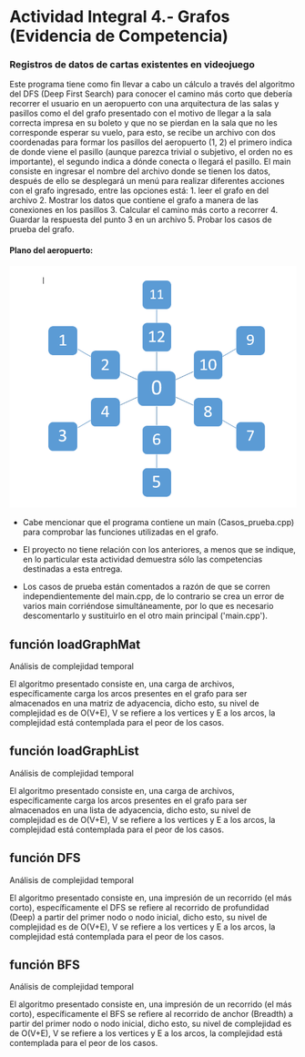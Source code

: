 # Actividad Integral 4.- Grafos (Evidencia de Competencia)

### Registros de datos de cartas existentes en videojuego

Este programa tiene como fin llevar a cabo un cálculo a través del algoritmo del DFS (Deep First Search) para conocer el camino más corto que debería recorrer el usuario en un aeropuerto con una arquitectura de las salas y pasillos como el del grafo presentado con el motivo de llegar a la sala correcta impresa en su boleto y que no se pierdan en la sala que no les corresponde esperar su vuelo, para esto, se recibe un archivo con dos coordenadas para formar los pasillos del aeropuerto (1, 2) el primero indica de donde viene el pasillo (aunque parezca trivial o subjetivo, el orden no es importante), el segundo indica a dónde conecta o llegará el pasillo. El main consiste en ingresar el nombre del archivo donde se tienen los datos, después de ello se desplegará un menú para realizar diferentes acciones con el grafo ingresado, entre las opciones está: 1. leer el grafo en del archivo 2. Mostrar los datos que contiene el grafo a manera de las conexiones en los pasillos 3. Calcular el camino más corto a recorrer 4. Guardar la respuesta del punto 3 en un archivo 5. Probar los casos de prueba del grafo.

#### Plano del aeropuerto:
![alt text](https://raw.githubusercontent.com/KevDP/Actividades-Integrales/master/Actividad%20Integral%204.%20Grafos/GrafoAeropuerto.png)

+ Cabe mencionar que el programa contiene un main (Casos_prueba.cpp) para comprobar las funciones utilizadas en el grafo.

+ El proyecto no tiene relación con los anteriores, a menos que se indique, en lo particular esta actividad demuestra sólo las competencias destinadas a esta entrega.

+ Los casos de prueba están comentados a razón de que se corren independientemente del main.cpp, de lo contrario se crea un error de varios main corriéndose simultáneamente, por lo que es necesario descomentarlo y sustituirlo en el otro main principal ('main.cpp').

## función loadGraphMat

Análisis de complejidad temporal

El algoritmo presentado consiste en, una carga de archivos, específicamente carga los arcos presentes en el grafo para ser almacenados en una matriz de adyacencia, dicho esto, su nivel de complejidad es de O(V+E), V se refiere a los vertices y E a los arcos, la complejidad está contemplada para el peor de los casos. 

## función loadGraphList

Análisis de complejidad temporal

El algoritmo presentado consiste en, una carga de archivos, específicamente carga los arcos presentes en el grafo para ser almacenados en una lista de adyacencia, dicho esto, su nivel de complejidad es de O(V+E), V se refiere a los vertices y E a los arcos, la complejidad está contemplada para el peor de los casos. 

## función DFS

Análisis de complejidad temporal

El algoritmo presentado consiste en, una impresión de un recorrido (el más corto), específicamente el DFS se refiere al recorrido de profundidad (Deep) a partir del primer nodo o nodo inicial, dicho esto, su nivel de complejidad es de O(V+E), V se refiere a los vertices y E a los arcos, la complejidad está contemplada para el peor de los casos. 

## función BFS

Análisis de complejidad temporal

El algoritmo presentado consiste en, una impresión de un recorrido (el más corto), específicamente el BFS se refiere al recorrido de anchor (Breadth) a partir del primer nodo o nodo inicial, dicho esto, su nivel de complejidad es de O(V+E), V se refiere a los vertices y E a los arcos, la complejidad está contemplada para el peor de los casos. 
